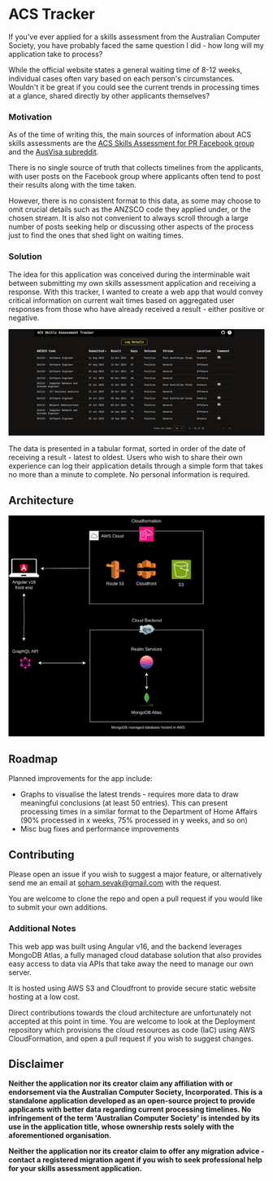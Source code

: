 # ACS Tracker

If you've ever applied for a skills assessment from the Australian Computer Society, you have probably faced the same question I did - how long will my application take to process? 

While the official website states a general waiting time of 8-12 weeks, individual cases often vary based on each person's circumstances. Wouldn't it be great if you could see the current trends in processing times at a glance, shared directly by other applicants themselves?

### Motivation

As of the time of writing this, the main sources of information about ACS skills assessments are the [ACS Skills Assessment for PR Facebook group](https://www.facebook.com/groups/acs4pr) and the [AusVisa subreddit](https://www.reddit.com/r/AusVisa/).

There is no single source of truth that collects timelines from the applicants, with user posts on the Facebook group where applicants often tend to post their results along with the time taken. 

However, there is no consistent format to this data, as some may choose to omit crucial details such as the ANZSCO code they applied under, or the chosen stream. It is also not convenient to always scroll through a large number of posts seeking help or discussing other aspects of the process just to find the ones that shed light on waiting times.

### Solution

The idea for this application was conceived during the interminable wait between submitting my own skills assessment application and receiving a response. With this tracker, I wanted to create a web app that would convey critical information on current wait times based on aggregated user responses from those who have already received a result - either positive or negative. 

![A screenshot showing a table with recent skills assessment processing times](src/assets/images/landing_page.png)

The data is presented in a tabular format, sorted in order of the date of receiving a result - latest to oldest. Users who wish to share their own experience can log their application details through a simple form that takes no more than a minute to complete. No personal information is required.

## Architecture

![Architecture diagram for ACS Tracker](src/assets/images/architecture_diagram.png)

## Roadmap

Planned improvements for the app include:

* Graphs to visualise the latest trends - requires more data to draw meaningful conclusions (at least 50 entries). This can present processing times in a similar format to the Department of Home Affairs (90% processed in x weeks, 75% processed in y weeks, and so on)
* Misc bug fixes and performance improvements

## Contributing

Please open an issue if you wish to suggest a major feature, or alternatively send me an email at [soham.sevak@gmail.com](mailto:soham.sevak@gmail.com) with the request.

You are welcome to clone the repo and open a pull request if you would like to submit your own additions.

### Additional Notes

This web app was built using Angular v16, and the backend leverages MongoDB Atlas, a fully managed cloud database solution that also provides easy access to data via APIs that take away the need to manage our own server.

It is hosted using AWS S3 and Cloudfront to provide secure static website hosting at a low cost. 

Direct contributions towards the cloud architecture are unfortunately not accepted at this point in time. You are welcome to look at the Deployment repository which provisions the cloud resources as code (IaC) using AWS CloudFormation, and open a pull request if you wish to suggest changes.

## Disclaimer

**Neither the application nor its creator claim any affiliation with or endorsement via the Australian Computer Society, Incorporated. This is a standalone application developed as an open-source project to provide applicants with better data regarding current processing timelines. No infringement of the term 'Australian Computer Society' is intended by its use in the application title, whose ownership rests solely with the aforementioned organisation.**

**Neither the application nor its creator claim to offer any migration advice - contact a registered migration agent if you wish to seek professional help for your skills assessment application.**